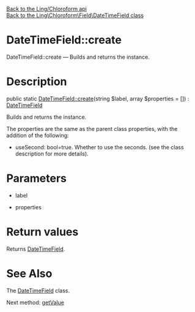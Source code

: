 [Back to the Ling/Chloroform api](https://github.com/lingtalfi/Chloroform/blob/master/doc/api/Ling/Chloroform.md)<br>
[Back to the Ling\Chloroform\Field\DateTimeField class](https://github.com/lingtalfi/Chloroform/blob/master/doc/api/Ling/Chloroform/Field/DateTimeField.md)


DateTimeField::create
================



DateTimeField::create — Builds and returns the instance.




Description
================


public static [DateTimeField::create](https://github.com/lingtalfi/Chloroform/blob/master/doc/api/Ling/Chloroform/Field/DateTimeField/create.md)(string $label, array $properties = []) : [DateTimeField](https://github.com/lingtalfi/Chloroform/blob/master/doc/api/Ling/Chloroform/Field/DateTimeField.md)




Builds and returns the instance.


The properties are the same as the parent class properties,
with the addition of the following:

- useSecond: bool=true. Whether to use the seconds. (see the class description for more details).




Parameters
================


- label

    

- properties

    


Return values
================

Returns [DateTimeField](https://github.com/lingtalfi/Chloroform/blob/master/doc/api/Ling/Chloroform/Field/DateTimeField.md).








See Also
================

The [DateTimeField](https://github.com/lingtalfi/Chloroform/blob/master/doc/api/Ling/Chloroform/Field/DateTimeField.md) class.

Next method: [getValue](https://github.com/lingtalfi/Chloroform/blob/master/doc/api/Ling/Chloroform/Field/DateTimeField/getValue.md)<br>

